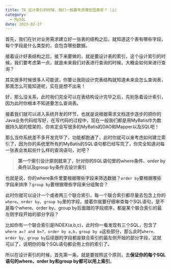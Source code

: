 ```yaml
---
title: 78 设计索引的时候，我们一般要考虑哪些因素呢？（上）
category:
  - MySQL
date: 2023-02-27
---
```


<!-- more -->


首先，我们在针对业务需求建立好一张表的结构之后，就知道这个表有哪些字段，每个字段是什么类型的，会包含哪些数据。

接着设计好表结构之后，接下来要做的，就是要设计表的索引，这个设计索引的时候，我们要考虑第一点，就是未来我们对表进行查询的时候，大概会如何来进行查询？

其实很多时候很多人可能说，你要让我刚设计完表结构就知道未来会怎么查询表，那我怎么可能知道呢，实在是想不出来！

好，那么没关系，此时我们完全可以在表结构设计完毕之后，先别急着设计索引，因为此时你根本不知道要怎么查询表。

接着我们就可以进入系统开发的环节，也就是说根据需求文档逐步逐步的把你的Java业务代码给写好，在写代码的过程中，现在一般我们都是用MyBatis作为数据持久层的框架的，你肯定会写很多的MyBatis的DAO和Mapper以及SQL吧！

那么当你系统差不多开发完毕了，功能都跑通了，此时你就可以来考虑如何建立索引了，因为你的系统里所有的MyBatis的SQL语句都已经写完了，你完全知道对每一张表会发起些什么样的查询语句，对吧？

> **第一个索引设计原则就来了，针对你的SQL语句里的where条件、order by条件以及group by条件去设计索引**

也就是说，你的where条件里要根据哪些字段来筛选数据？`order by`要根据哪些字段来排序？`group by`要根据哪些字段来分组聚合？

此时你就可以设计一个或者两三个联合索引，每一个联合索引都尽量去包含上你的`where`、`order by`、`group by`里的字段，接着你就要仔细审查每个SQL语句，是不是每个where、order by、group by后面跟的字段顺序，都是某个联合索引的最左侧字段开始的部分字段？

比如你有一个联合索引是INDEX(a,b,c)，此时你一看发现有三个SQL，包含了`where a=? and b=?，order by a,b，group by a`这些部分，那么此时`where、order by、group by`后续跟的字段都是联合索引的最左侧开始的部分字段，这就可以了，说明你的每个SQL语句都会用上你的索引了。

所以在设计索引的时候，首先第一条，就是要按照这个原则，去**保证你的每个SQL语句的where、order by和group by都可以用上索引**。
